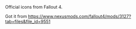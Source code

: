 Official icons from Fallout 4.

Got it from https://www.nexusmods.com/fallout4/mods/3127?tab=files&file_id=9551
